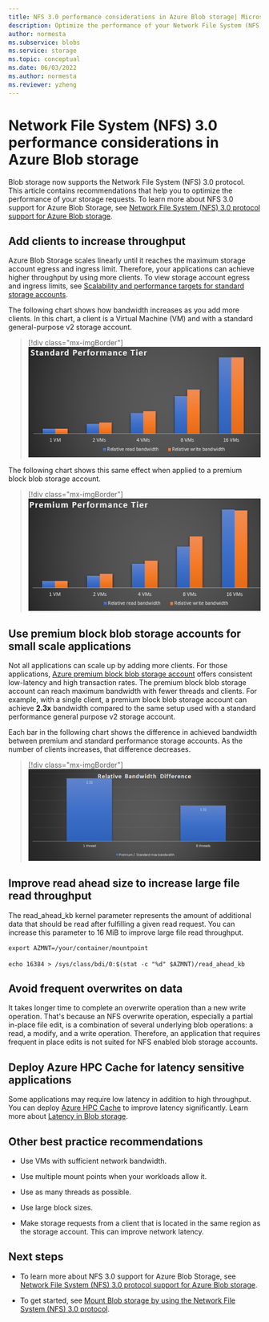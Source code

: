 ```yaml
---
title: NFS 3.0 performance considerations in Azure Blob storage| Microsoft Docs
description: Optimize the performance of your Network File System (NFS) 3.0 storage requests by using the recommendations in this article.
author: normesta
ms.subservice: blobs
ms.service: storage
ms.topic: conceptual
ms.date: 06/03/2022
ms.author: normesta
ms.reviewer: yzheng
---
```


# Network File System (NFS) 3.0 performance considerations in Azure Blob storage

Blob storage now supports the Network File System (NFS) 3.0 protocol. This article contains recommendations that help you to optimize the performance of your storage requests. To learn more about NFS 3.0 support for Azure Blob Storage, see [Network File System (NFS) 3.0 protocol support for Azure Blob storage](network-file-system-protocol-support.md).

## Add clients to increase throughput

Azure Blob Storage scales linearly until it reaches the maximum storage account egress and ingress limit. Therefore, your applications can achieve higher throughput by using more clients. To view storage account egress and ingress limits, see [Scalability and performance targets for standard storage accounts](../common/scalability-targets-standard-account.md).

The following chart shows how bandwidth increases as you add more clients. In this chart, a client is a Virtual Machine (VM) and with a standard general-purpose v2 storage account.

> [!div class="mx-imgBorder"]
> ![Standard performance](./media/network-file-system-protocol-support-performance/standard-performance-tier.png)

The following chart shows this same effect when applied to a premium block blob storage account.

> [!div class="mx-imgBorder"]
> ![Premium performance](./media/network-file-system-protocol-support-performance/premium-performance-tier.png)

## Use premium block blob storage accounts for small scale applications

Not all applications can scale up by adding more clients. For those applications, [Azure premium block blob storage account](../common/storage-account-create.md) offers consistent low-latency and high transaction rates. The premium block blob storage account can reach maximum bandwidth with fewer threads and clients. For example, with a single client, a premium block blob storage account can achieve **2.3x** bandwidth compared to the same setup used with a standard performance general purpose v2 storage account.

Each bar in the following chart shows the difference in achieved bandwidth between premium and standard performance storage accounts. As the number of clients increases, that difference decreases.

> [!div class="mx-imgBorder"]
> ![Relative performance](./media/network-file-system-protocol-support-performance/relative-performance.png)

## Improve read ahead size to increase large file read throughput

The read_ahead_kb kernel parameter represents the amount of additional data that should be read after fulfilling a given read request. You can increase this parameter to 16 MiB to improve large file read throughput.

```
export AZMNT=/your/container/mountpoint

echo 16384 > /sys/class/bdi/0:$(stat -c "%d" $AZMNT)/read_ahead_kb
```

## Avoid frequent overwrites on data

It takes longer time to complete an overwrite operation than a new write operation. That's because an NFS overwrite operation, especially a partial in-place file edit, is a combination of several underlying blob operations: a read, a modify, and a write operation. Therefore, an application that requires frequent in place edits is not suited for NFS enabled blob storage accounts.

## Deploy Azure HPC Cache for latency sensitive applications

Some applications may require low latency in addition to high throughput. You can deploy [Azure HPC Cache](../../hpc-cache/nfs-blob-considerations.md) to improve latency significantly. Learn more about [Latency in Blob storage](storage-blobs-latency.md).

## Other best practice recommendations

- Use VMs with sufficient network bandwidth.

- Use multiple mount points when your workloads allow it.

- Use as many threads as possible.

- Use large block sizes.

- Make storage requests from a client that is located in the same region as the storage account. This can improve network latency.

## Next steps

- To learn more about NFS 3.0 support for Azure Blob Storage, see [Network File System (NFS) 3.0 protocol support for Azure Blob storage](network-file-system-protocol-support.md).

- To get started, see [Mount Blob storage by using the Network File System (NFS) 3.0 protocol](network-file-system-protocol-support-how-to.md).
